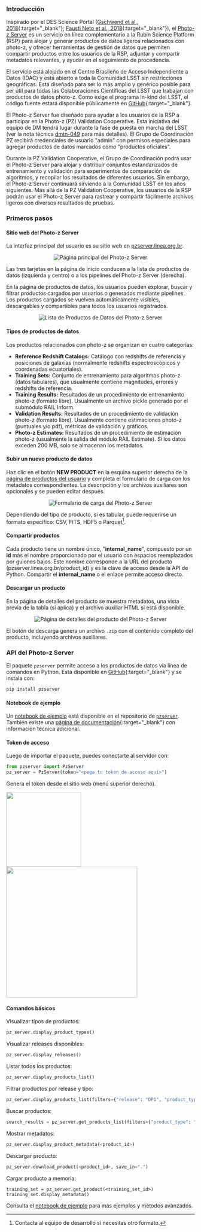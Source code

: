 ### Introducción

Inspirado por el DES Science Portal ([Gschwend et al., 2018](https://www.sciencedirect.com/science/article/abs/pii/S2213133718300891?via%3Dihub){:target="_blank"}; [Fausti Neto et al., 2018](https://www.sciencedirect.com/science/article/abs/pii/S2213133717300975){:target="_blank"}), el [Photo-z Server](https://pzserver.linea.org.br/) es un servicio en línea complementario a la Rubin Science Platform (RSP) para alojar y generar productos de datos ligeros relacionados con photo-z, y ofrecer herramientas de gestión de datos que permiten compartir productos entre los usuarios de la RSP, adjuntar y compartir metadatos relevantes, y ayudar en el seguimiento de procedencia.

El servicio está alojado en el Centro Brasileño de Acceso Independiente a Datos (IDAC) y está abierto a toda la Comunidad LSST sin restricciones geográficas. Está diseñado para ser lo más amplio y genérico posible para ser útil para todas las Colaboraciones Científicas del LSST que trabajan con productos de datos photo-z. Como exige el programa in-kind del LSST, el código fuente estará disponible públicamente en [GitHub](https://github.com/linea-it/pzserver_app){:target="_blank"}.

El Photo-z Server fue diseñado para ayudar a los usuarios de la RSP a participar en la Photo-z (PZ) Validation Cooperative. Esta iniciativa del equipo de DM tendrá lugar durante la fase de puesta en marcha del LSST (ver la nota técnica [dmtn-049](https://dmtn-049.lsst.io/) para más detalles). El Grupo de Coordinación PZ recibirá credenciales de usuario "admin" con permisos especiales para agregar productos de datos marcados como "productos oficiales".

Durante la PZ Validation Cooperative, el Grupo de Coordinación podrá usar el Photo-z Server para alojar y distribuir conjuntos estandarizados de entrenamiento y validación para experimentos de comparación de algoritmos, y recopilar los resultados de diferentes usuarios. Sin embargo, el Photo-z Server continuará sirviendo a la Comunidad LSST en los años siguientes. Más allá de la PZ Validation Cooperative, los usuarios de la RSP podrán usar el Photo-z Server para rastrear y compartir fácilmente archivos ligeros con diversos resultados de pruebas.

### Primeros pasos

#### Sitio web del Photo-z Server

La interfaz principal del usuario es su sitio web en [pzserver.linea.org.br](https://pzserver.linea.org.br/). 

<p align="center">
  <img src="../../images/pz-server-landing-page.png" alt="Página principal del Photo-z Server">
</p>

Las tres tarjetas en la página de inicio conducen a la lista de productos de datos (izquierda y centro) o a los pipelines del Photo-z Server (derecha).

En la página de productos de datos, los usuarios pueden explorar, buscar y filtrar productos cargados por usuarios o generados mediante pipelines. Los productos cargados se vuelven automáticamente visibles, descargables y compartibles para todos los usuarios registrados.

<p align="center">
  <img src="../../images/pz-server-user-data-products.png" alt="Lista de Productos de Datos del Photo-z Server">
</p>

#### Tipos de productos de datos

Los productos relacionados con photo-z se organizan en cuatro categorías:

* **Reference Redshift Catalogs:** Catálogo con redshifts de referencia y posiciones de galaxias (normalmente redshifts espectroscópicos y coordenadas ecuatoriales).
* **Training Sets:** Conjunto de entrenamiento para algoritmos photo-z (datos tabulares), que usualmente contiene magnitudes, errores y redshifts de referencia.
* **Training Results:** Resultados de un procedimiento de entrenamiento photo-z (formato libre). Usualmente un archivo pickle generado por el submódulo RAIL Inform.
* **Validation Results:** Resultados de un procedimiento de validación photo-z (formato libre). Usualmente contiene estimaciones photo-z (puntuales y/o pdf), métricas de validación y gráficos.
* **Photo-z Estimates:** Resultados de un procedimiento de estimación photo-z (usualmente la salida del módulo RAIL Estimate). Si los datos exceden 200 MB, solo se almacenan los metadatos.



#### Subir un nuevo producto de datos

Haz clic en el botón **NEW PRODUCT** en la esquina superior derecha de la [página de productos del usuario](https://pzserver.linea.org.br/user_products) y completa el formulario de carga con los metadatos correspondientes. La descripción y los archivos auxiliares son opcionales y se pueden editar después.

<p align="center">
  <img src="../../images/pz-server-upload-form.png" alt="Formulario de carga del Photo-z Server">
</p>

Dependiendo del tipo de producto, si es tabular, puede requerirse un formato específico: CSV, FITS, HDF5 o Parquet[^dagger].

[^dagger]: Contacta al equipo de desarrollo si necesitas otro formato.

#### Compartir productos

Cada producto tiene un nombre único, "**internal_name**", compuesto por un **id** más el nombre proporcionado por el usuario con espacios reemplazados por guiones bajos. Este nombre corresponde a la URL del producto (pzserver.linea.org.br/product_id) y es la clave de acceso desde la API de Python. Compartir el **internal_name** o el enlace permite acceso directo.

#### Descargar un producto

En la página de detalles del producto se muestra metadatos, una vista previa de la tabla (si aplica) y el archivo auxiliar HTML si está disponible.

<p align="center">
  <img src="../../images/pz-server-product-details-page.png" alt="Página de detalles del producto del Photo-z Server">
</p>

El botón de descarga genera un archivo `.zip` con el contenido completo del producto, incluyendo archivos auxiliares.

### API del Photo-z Server

El paquete `pzserver` permite acceso a los productos de datos vía línea de comandos en Python. Está disponible en [GitHub](https://github.com/linea-it/pzserver){:target="_blank"} y se instala con:

```bash
pip install pzserver
```

#### Notebook de ejemplo

Un [notebook de ejemplo](https://github.com/linea-it/pzserver/blob/main/docs/notebooks/pzserver_tutorial.ipynb) está disponible en el repositorio de [`pzserver`](https://github.com/linea-it/pzserver). También existe una [página de documentación](https://linea-it.github.io/pzserver){:target="_blank"} con información técnica adicional.

#### Token de acceso

Luego de importar el paquete, puedes conectarte al servidor con:

```python
from pzserver import PzServer
pz_server = PzServer(token="<pega tu token de acceso aquí>")
```

Genera el token desde el sitio web (menú superior derecho).

<img src="../../images/pz-server-token-menu.png" width=200pt align="top"/> <img src="../../images/pz-server-generate-token.png" width=350pt />

#### Comandos básicos

Visualizar tipos de productos:

```python
pz_server.display_product_types()
```

Visualizar releases disponibles:

```python
pz_server.display_releases()
```

Listar todos los productos:

```python
pz_server.display_products_list()
```

Filtrar productos por release y tipo:

```python
pz_server.display_products_list(filters={"release": "DP1", "product_type": "Training Set"})
```

Buscar productos:

```python
search_results = pz_server.get_products_list(filters={"product_type": "training results"})
```

Mostrar metadatos:

```python
pz_server.display_product_metadata(<product_id>)
```

Descargar producto:

```python
pz_server.download_product(<product_id>, save_in=".")
```

Cargar producto a memoria:

```
training_set = pz_server.get_product(<training_set_id>)
training_set.display_metadata()
```

Consulta el [notebook de ejemplo](https://github.com/linea-it/pzserver/blob/main/docs/notebooks/pzserver_tutorial.ipynb) para más ejemplos y métodos avanzados.